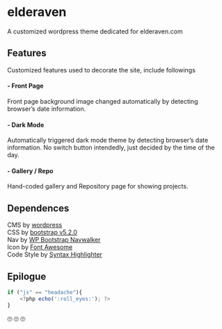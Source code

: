 # elderaven

A customized wordpress theme dedicated for elderaven.com

## Features

Customized features used to decorate the site, include followings

#### - Front Page

Front page background image changed automatically by detecting browser’s date information.

#### - Dark Mode

Automatically triggered dark mode theme by detecting browser’s date information. No switch button intendedly, just decided by the time of the day.

#### - Gallery / Repo

Hand-coded gallery and Repository page for showing projects.

## Dependences

CMS by [wordpress](https://wordpress.org/) <br>
CSS by [bootstrap v5.2.0](https://getbootstrap.com/) <br>
Nav by [WP Bootstrap Navwalker](https://github.com/wp-bootstrap/wp-bootstrap-navwalker) <br>
Icon by [Font Awesome](https://fontawesome.com/) <br>
Code Style by [Syntax Highlighter](https://highlight.hohli.com/) <br>

## Epilogue

```javascript
if ("js" == "headache"){
    <?php echo(':roll_eyes:'); ?>
}
```

:roll_eyes: :roll_eyes: :roll_eyes:
